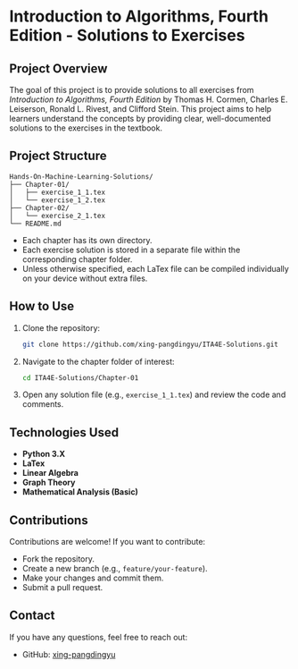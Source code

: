 # Introduction to Algorithms, Fourth Edition - Solutions to Exercises

## Project Overview

The goal of this project is to provide solutions to all exercises from *Introduction to Algorithms, Fourth Edition* by Thomas H. Cormen, Charles E. Leiserson, Ronald L. Rivest, and Clifford Stein. This project aims to help learners understand the concepts by providing clear, well-documented solutions to the exercises in the textbook.

## Project Structure

```
Hands-On-Machine-Learning-Solutions/
├── Chapter-01/
│   ├── exercise_1_1.tex
│   └── exercise_1_2.tex
├── Chapter-02/
│   └── exercise_2_1.tex
└── README.md
```

* Each chapter has its own directory.
* Each exercise solution is stored in a separate file within the corresponding chapter folder.
* Unless otherwise specified, each LaTex file can be compiled individually on your device without extra files.

## How to Use

1. Clone the repository:

   ```bash
   git clone https://github.com/xing-pangdingyu/ITA4E-Solutions.git
   ```
2. Navigate to the chapter folder of interest:

   ```bash
   cd ITA4E-Solutions/Chapter-01
   ```
3. Open any solution file (e.g., `exercise_1_1.tex`) and review the code and comments.

## Technologies Used

* **Python 3.X**
* **LaTex**
* **Linear Algebra**
* **Graph Theory**
* **Mathematical Analysis (Basic)**

## Contributions

Contributions are welcome! If you want to contribute:

* Fork the repository.
* Create a new branch (e.g., `feature/your-feature`).
* Make your changes and commit them.
* Submit a pull request.

## Contact

If you have any questions, feel free to reach out:

* GitHub: [xing-pangdingyu](https://github.com/xing-pangdingyu)


